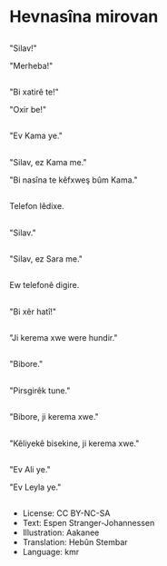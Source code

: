 # Hevnasîna mirovan

##
"Silav!"

"Merheba!"

##
"Bi xatirê te!"

"Oxir be!"

##
"Ev Kama ye."

##
"Silav, ez Kama me."

"Bi nasîna te kêfxweş bûm Kama."

##
Telefon lêdixe.

##
"Silav."

##
"Silav, ez Sara me."

##
Ew telefonê digire.

##
"Bi xêr hatî!"

##
"Ji kerema xwe were hundir."

##
"Bibore."

##
"Pirsgirêk tune."

##
"Bibore, ji kerema xwe."

##
"Kêliyekê bisekine, ji kerema xwe."

##
"Ev Ali ye."

"Ev Leyla ye."

##
* License: CC BY-NC-SA
* Text: Espen Stranger-Johannessen
* Illustration: Aakanee
* Translation: Hebûn Stembar
* Language: kmr
